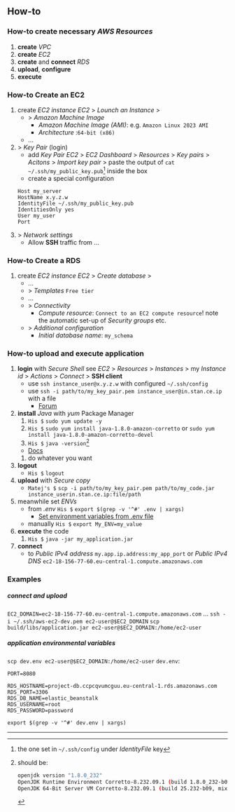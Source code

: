 
## How-to

### How-to create necessary *AWS Resources*

1. **create** *VPC*
1. **create** *EC2*
1. **create** and **connect** *RDS*
1. **upload**, **configure**
1. **execute**

### How-to Create an EC2 

1. create *EC2 instance*
    *EC2* > *Lounch an Instance* > 
    + \> *Amazon Machine Image* 
        + *Amazon Machine Image (AMI)*: e.g. `Amazon Linux 2023 AMI`
        + *Architecture* :`64-bit (x86)`
    + ...
1. \> *Key Pair* (login)
    + add *Key Pair*
        *EC2* > *EC2 Dashboard* > *Resources* > *Key pairs* > *Acitons* > *Import key pair* > paste the output of `cat ~/.ssh/my_public_key.pub`[^public-key] inside the box    
    + create a special configuration
    ```
    Host my_server
    HostName x.y.z.w
    IdentityFile ~/.ssh/my_public_key.pub
    IdentitiesOnly yes
    User my_user
    Port
    ```
1. \> *Network settings*
    + Allow **SSH** traffic from ...
### How-to Create a RDS 

1. create *EC2 instance*
    *EC2* > *Create database* >
    + ...
    + \> *Templates*
        `Free tier`
    + ...
    + \> *Connectivity*
        + *Compute resource*: `Connect to an EC2 compute resource`!
        note the automatic set-up of *Security groups* etc.
    + \> *Additional configuration*
        + *Initial database name*: `my_schema`


### How-to upload and execute application

1. **login** with *Secure Shell*
see *EC2* > *Resources* >  *Instances* > my *Instance id* > *Actions* > *Connect* > **SSH client**
    + use `ssh instance_user@x.y.z.w` with configured `~/.ssh/config`
    + use `ssh -i path/to/my_key_pair.pem instance_user@in.stan.ce.ip` with a file
        + [Forum][2]
1. **install** *Java* with *yum* Package Manager
    1. `His $` `sudo yum update -y`
    1. `His $` `sudo yum install java-1.8.0-amazon-corretto` or `sudo yum install java-1.8.0-amazon-corretto-devel`
    1. `His $` `java -version`[^java-version]
    + [Docs][1]
    1. do whatever you want
1. **logout**
    + `His $` `logout`
1. **upload** with *Secure copy*
    + `Matej's $` `scp -i path/to/my_key_pair.pem path/to/my_code.jar instance_userin.stan.ce.ip:file/path`
1. meanwhile set *ENVs*
    +   from *.env*
        `His $` `export $(grep -v '^#' .env | xargs)`
        + [Set environment variables from .env file][3]
    +   manually
        `His $` `export My_ENV=my_value`       
1. **execute** the code
    1. `His $` `java -jar my_application.jar`
1. **connect**
    + to *Public IPv4 address* `my.app.ip.address:my_app_port` or *Public IPv4 DNS* `ec2-18-156-77-60.eu-central-1.compute.amazonaws.com`


### Examples

##### connect and upload

`EC2_DOMAIN=ec2-18-156-77-60.eu-central-1.compute.amazonaws.com`
...
`ssh -i ~/.ssh/aws-ec2-dev.pem ec2-user@$EC2_DOMAIN`
`scp build/libs/application.jar ec2-user@$EC2_DOMAIN:/home/ec2-user`

##### application environmental variables

`scp dev.env ec2-user@$EC2_DOMAIN:/home/ec2-user`
`dev.env`:
```properties
PORT=8080

RDS_HOSTNAME=project-db.ccpcqvumcguu.eu-central-1.rds.amazonaws.com
RDS_PORT=3306
RDS_DB_NAME=elastic_beanstalk
RDS_USERNAME=root
RDS_PASSWORD=password
```
`export $(grep -v '^#' dev.env | xargs)`

---

[^public-key]: the one set in `~/.ssh/config` under *IdentityFile* key

[^java-version]: should be:
    ```bash
    openjdk version "1.8.0_232"
    OpenJDK Runtime Environment Corretto-8.232.09.1 (build 1.8.0_232-b09)
    OpenJDK 64-Bit Server VM Corretto-8.232.09.1 (build 25.232-b09, mixed mode)
    ```

[1]: https://docs.aws.amazon.com/corretto/latest/corretto-8-ug/amazon-linux-install.html
[2]: https://superuser.com/questions/772660/howto-force-ssh-to-use-a-specific-private-key
[3]: https://stackoverflow.com/questions/19331497/set-environment-variables-from-file-of-key-value-pairs